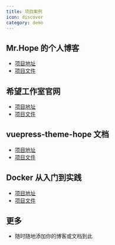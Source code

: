 ```yaml
---
title: 项目案例
icon: discover
category: demo
---
```


## Mr.Hope 的个人博客

- [项目地址](https://mrhope.site)
- [项目文件](https://github.com/Mister-Hope/Mister-Hope.github.io)

## 希望工作室官网

- [项目地址][hope-studio]
- [项目文件](https://github.com/Hope-Studio/Hope-Studio.github.io)

## vuepress-theme-hope 文档

- [项目地址][vuepress-theme-hope]
- [项目文件](https://github.com/vuepress-theme-hope/vuepress-theme-hope-v1/tree/main/docs/theme)

## Docker 从入门到实践

- [项目地址][docker-practice]
- [项目文件](https://github.com/yeasy/docker_practice)

## 更多

- 随时随地添加你的博客或文档到此

[docker-practice]: https://vuepress.mirror.docker-practice.com/
[vuepress-theme-hope]: https://vuepress-theme-hope.github.io/v1/
[hope-studio]: https://hope-studio.innenu.com
